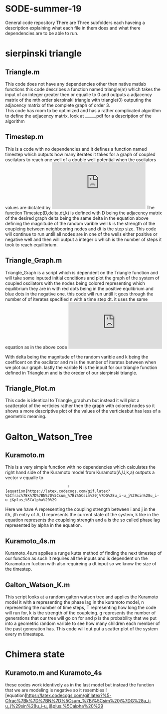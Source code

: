 # SODE-summer-19
General code repository 
  There are Three subfolders each haveing a description explaining what each file in them does and what there dependencies are to be able to run.



# sierpinski triangle




## Triangle.m
  This code does not have any dependencies other then native matlab functions this code describes a function named triangle(m) 
  which takes the input of an integer greater then or equalle to 0 and outputs a adjacency matrix of the mth order sierpinski triangle 
  with triangle(0) outputing the adjacency matrix of the complete graph of order 3.  
    This code has room to be optimized and has a rather complicated algorithm to define the adjacency matrix.
    look at _____.pdf for a description of the algorithm
## Timestep.m

  This is a code with no dependencies and it defines a function named timestep which outputs how many iterates it takes for a graph of 
  coupled oscilators to reach one well of a double well potential when the oscilators values are dictated by 
                                                    ![equation](https://latex.codecogs.com/gif.latex?%5Cdot%20u_i%3D-%284u_i%5E3-2u_i%29&plus;k%5Csum_%7Bj%5Csim%20i%7D%28u_j-u_i%29&plus;%5Cdelta%20N%280%2C1%29)
  The function Timestep(D,delta,dt,k) is defined with D being the adjacency matrix of the desired graph delta being the same delta in the equation above defining the magnitude of the random varible well k is the strength of the coupleing between neighbooring nodes and dt is the step size.  This code will continue to run untill all nodes are in one of the wells either positive or negative well and then will output a integer c which is the number of steps it took to reach equilibrium.
  
## Triangle_Graph.m

  Triangle_Graph is a script which is dependent on the Triangle function and will take some inputed initial conditions and plot the graph of the system of coupled oscilators with the nodes being colored representing which equilibrium they are in with red dots being in the positive equlibrium and blue dots in the negative one.  this code will run untill it goes through the number of of iterates specified n with a time step dt.  it uses the same equation as in the above code
                                                      ![equation](https://latex.codecogs.com/gif.latex?%5Cdot%20u_i%3D-%284u_i%5E3-2u_i%29&plus;k%5Csum_%7Bj%5Csim%20i%7D%28u_j-u_i%29&plus;%5Cdelta%20N%280%2C1%29)
                                                      
With delta being the magnitude of the random varible and k being the coefficent on the oscilator and m is the number of iterates between when we plot our graph.  lastly the varible N is the inpuit for our triangle function defined in Triangle.m and is the oreder of our sierpinski triangle.

## Triangle_Plot.m

  This code is identical to Triangle_graph.m but instead it will plot a scatterplot of the verticies rather then the 
  graph with colored nodes so it shows a more descriptive plot of the values of the verticiesbut has less of a geometric meaning.
  
  
 # Galton_Watson_Tree
 
 
 ## Kuramoto.m
 
  This is a very simple function with no dependencies which calculates the right hand side of the Kuramoto model from 
  Kuramoto(A,U,k,a) outputs a vector v equalle to 
  
                                ![equation]https://latex.codecogs.com/gif.latex?%5Cfrac%7Bk%7D%7BN%7D%5Csum_%7Bi%5Csim%20j%7DG%28u_i-u_j%29sin%28u_i-u_j&plus;%5Calpha%20%29

Here we have A representing the coupling strength between i and j in the ith, jth entry of A,  U represents the current state of the system, k like in the equation represents the coupleing strength and a is the so called phase lag represented by alpha in the equation.

 ## Kuramoto_4s.m
 
 Kuramoto_4s.m applies a runge kutta method of finding the next timestep of our function as such it requires all the inputs and is dependent on the Kuramoto.m fuction with also requireing a dt input so we know the size of the timestep.
 
 ## Galton_Watson_K.m
 
 This script looks at a random galton watson tree and applies the Kuramoto model it with a representing the phase lag in the kuramoto model, n representing the number of time steps, T representing how long the code will run for, k is the strength of the coupleing. g represents the number of generations that our tree will go on for and p is the probability that we put into a geometric random varible to see how many children each member of the past generation has.  This code will out put a scatter plot of the system every m timesteps.
 
 
 # Chimera state
 
 ## Kuramoto.m and Kuramoto_4s
  these codes work identivcly as in the last model but instead the function that we are modeling is negative so it resembles 
                                ![equation]https://latex.codecogs.com/gif.latex?%5-Cfrac%7Bk%7D%7BN%7D%5Csum_%7Bi%5Csim%20j%7DG%28u_i-u_j%29sin%28u_i-u_j&plus;%5Calpha%20%29
